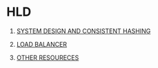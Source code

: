 # HLD
1. [SYSTEM DESIGN AND CONSISTENT HASHING](https://docs.google.com/document/d/1wY6rSGJwqa9uxAsoYZUQ0FumV3Sp5kRBCknUQPT3gcM/edit?usp=sharing)
2. [LOAD BALANCER](https://docs.google.com/document/d/1Bt4iCeKrQ4gBTgTglrTi463us2ed3mGSfeG06y7HmdY/edit?usp=sharing)















21. [OTHER RESOURECES](https://github.com/ashishps1/awesome-system-design-resources)
